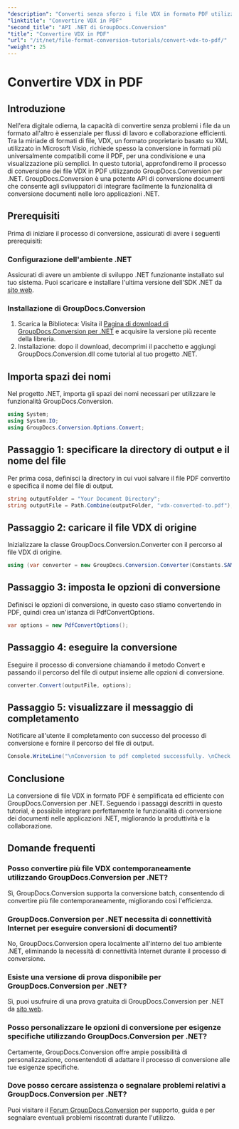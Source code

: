 ```yaml
---
"description": "Converti senza sforzo i file VDX in formato PDF utilizzando GroupDocs.Conversion per .NET. Migliora le tue applicazioni .NET con funzionalità di conversione dei documenti senza interruzioni."
"linktitle": "Convertire VDX in PDF"
"second_title": "API .NET di GroupDocs.Conversion"
"title": "Convertire VDX in PDF"
"url": "/it/net/file-format-conversion-tutorials/convert-vdx-to-pdf/"
"weight": 25
---
```


# Convertire VDX in PDF

## Introduzione
Nell'era digitale odierna, la capacità di convertire senza problemi i file da un formato all'altro è essenziale per flussi di lavoro e collaborazione efficienti. Tra la miriade di formati di file, VDX, un formato proprietario basato su XML utilizzato in Microsoft Visio, richiede spesso la conversione in formati più universalmente compatibili come il PDF, per una condivisione e una visualizzazione più semplici.
In questo tutorial, approfondiremo il processo di conversione dei file VDX in PDF utilizzando GroupDocs.Conversion per .NET. GroupDocs.Conversion è una potente API di conversione documenti che consente agli sviluppatori di integrare facilmente la funzionalità di conversione documenti nelle loro applicazioni .NET.
## Prerequisiti
Prima di iniziare il processo di conversione, assicurati di avere i seguenti prerequisiti:
### Configurazione dell'ambiente .NET
Assicurati di avere un ambiente di sviluppo .NET funzionante installato sul tuo sistema. Puoi scaricare e installare l'ultima versione dell'SDK .NET da [sito web](https://dotnet.microsoft.com/download).
### Installazione di GroupDocs.Conversion
1. Scarica la Biblioteca: Visita il [Pagina di download di GroupDocs.Conversion per .NET](https://releases.groupdocs.com/conversion/net/) e acquisire la versione più recente della libreria.
2. Installazione: dopo il download, decomprimi il pacchetto e aggiungi GroupDocs.Conversion.dll come tutorial al tuo progetto .NET.

## Importa spazi dei nomi
Nel progetto .NET, importa gli spazi dei nomi necessari per utilizzare le funzionalità GroupDocs.Conversion.

```csharp
using System;
using System.IO;
using GroupDocs.Conversion.Options.Convert;
```
## Passaggio 1: specificare la directory di output e il nome del file
Per prima cosa, definisci la directory in cui vuoi salvare il file PDF convertito e specifica il nome del file di output.
```csharp
string outputFolder = "Your Document Directory";
string outputFile = Path.Combine(outputFolder, "vdx-converted-to.pdf");
```
## Passaggio 2: caricare il file VDX di origine
Inizializzare la classe GroupDocs.Conversion.Converter con il percorso al file VDX di origine.
```csharp
using (var converter = new GroupDocs.Conversion.Converter(Constants.SAMPLE_VDX))
```
## Passaggio 3: imposta le opzioni di conversione
Definisci le opzioni di conversione, in questo caso stiamo convertendo in PDF, quindi crea un'istanza di PdfConvertOptions.
```csharp
var options = new PdfConvertOptions();
```
## Passaggio 4: eseguire la conversione
Eseguire il processo di conversione chiamando il metodo Convert e passando il percorso del file di output insieme alle opzioni di conversione.
```csharp
converter.Convert(outputFile, options);
```
## Passaggio 5: visualizzare il messaggio di completamento
Notificare all'utente il completamento con successo del processo di conversione e fornire il percorso del file di output.
```csharp
Console.WriteLine("\nConversion to pdf completed successfully. \nCheck output in {0}", outputFolder);
```

## Conclusione
La conversione di file VDX in formato PDF è semplificata ed efficiente con GroupDocs.Conversion per .NET. Seguendo i passaggi descritti in questo tutorial, è possibile integrare perfettamente le funzionalità di conversione dei documenti nelle applicazioni .NET, migliorando la produttività e la collaborazione.

## Domande frequenti
### Posso convertire più file VDX contemporaneamente utilizzando GroupDocs.Conversion per .NET?
Sì, GroupDocs.Conversion supporta la conversione batch, consentendo di convertire più file contemporaneamente, migliorando così l'efficienza.
### GroupDocs.Conversion per .NET necessita di connettività Internet per eseguire conversioni di documenti?
No, GroupDocs.Conversion opera localmente all'interno del tuo ambiente .NET, eliminando la necessità di connettività Internet durante il processo di conversione.
### Esiste una versione di prova disponibile per GroupDocs.Conversion per .NET?
Sì, puoi usufruire di una prova gratuita di GroupDocs.Conversion per .NET da [sito web](https://releases.groupdocs.com/).
### Posso personalizzare le opzioni di conversione per esigenze specifiche utilizzando GroupDocs.Conversion per .NET?
Certamente, GroupDocs.Conversion offre ampie possibilità di personalizzazione, consentendoti di adattare il processo di conversione alle tue esigenze specifiche.
### Dove posso cercare assistenza o segnalare problemi relativi a GroupDocs.Conversion per .NET?
Puoi visitare il [Forum GroupDocs.Conversion](https://forum.groupdocs.com/c/conversion/11) per supporto, guida e per segnalare eventuali problemi riscontrati durante l'utilizzo.